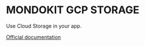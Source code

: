 # MONDOKIT GCP STORAGE

Use Cloud Storage in your app.

[Official documentation](https://mondokit.dev/packages/gcp-storage.html)
